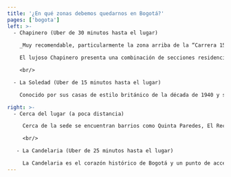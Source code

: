 ```yaml
---
title: '¿En qué zonas debemos quedarnos en Bogotá?'
pages: ['bogota']
left: >-
  - Chapinero (Uber de 30 minutos hasta el lugar)
  
    _Muy recomendable, particularmente la zona arriba de la “Carrera 15” y entre las “Calles 53 y 100”._

    El lujoso Chapinero presenta una combinación de secciones residenciales en las laderas de las montañas y zonas comerciales con deslumbrantes centros comerciales y diferentes opciones de hoteles. Las zonas de alta cocina como el Parque de la 93, la Zona T y la Zona G bullen por la noche, al igual que los glamurosos clubes y bares de la Zona Rosa. Abarca algunos lindos barrios como Quinta Camacho, Chapinero Alto, El Nogal, Chico y Rosales entre otros. [Ver en Google Maps](https://bit.ly/3PZItWY)

    <br/>

  - La Soledad (Uber de 15 minutos hasta el lugar)

    Conocido por sus casas de estilo británico de la década de 1940 y su ambiente bohemio, La Soledad es un distrito residencial relajado que también ofrece una amplia variedad de restaurantes, pequeños bares y cafés. Los teatros incluyen La Casa del Teatro Nacional, que es coanfitrión del Festival Iberoamericano de Teatro bienal de Bogotá, y la sorprendentemente moderna Casa E. Esta área también se conoce como Parkway, por el largo y delgado jardín bordeado de árboles con puntos de encuentro con sombra, áreas verdes y bancas. [Ver en Google Maps](https://bit.ly/392GY9Y)

right: >-
  - Cerca del lugar (a poca distancia)

     Cerca de la sede se encuentran barrios como Quinta Paredes, El Recuerdo y Ciudad Salitre. Hay una gran variedad de opciones hoteleras (diferentes precios, categorías y calidades), y puede ser muy conveniente por su cercanía a la sede, sin embargo es principalmente residencial, con pocas tiendas, restaurantes o vida nocturna. [Ver en Google Maps](https://bit.ly/3atZd8E)

     <br/>

   - La Candelaria (Uber de 25 minutos hasta el lugar)

     La Candelaria es el corazón histórico de Bogotá y un punto de acceso para mochileros, con lugares emblemáticos como la catedral de la época colonial y el Capitolio neoclásico que flanquean la Plaza de Bolívar. Las calles estrechas bordeadas de tiendas que venden esmeraldas y artesanías conducen a puntos de interés cultural como el Museo del Oro, con artefactos precolombinos, y el Museo Botero, que muestra arte internacional en una mansión colonial. Ofrece una amplia variedad de hostales y Airbnbs. [Ver en Google Maps](https://bit.ly/3x5dKPt)
---
```

